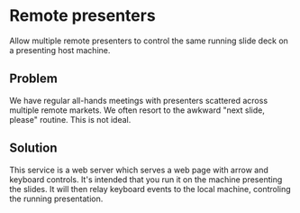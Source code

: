 Remote presenters
=================
Allow multiple remote presenters to control the same running slide deck on a presenting host machine.

Problem
-------
We have regular all-hands meetings with presenters scattered across multiple remote markets. We often resort to the awkward
"next slide, please" routine. This is not ideal.

Solution
--------
This service is a web server which serves a web page with arrow and keyboard controls. It's intended that you run it on the
machine presenting the slides. It will then relay keyboard events to the local machine, controling the running presentation.
